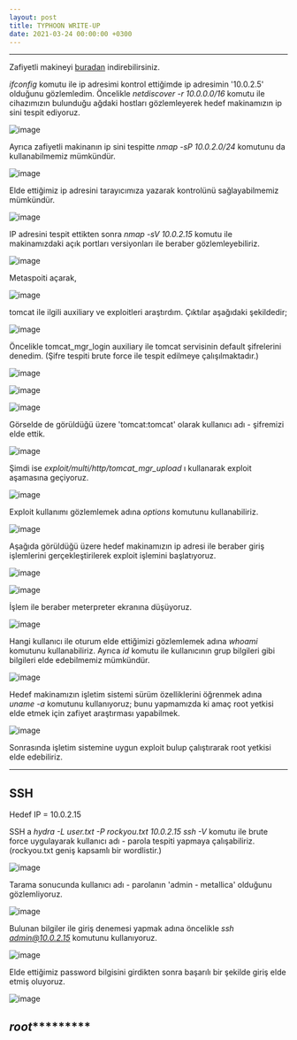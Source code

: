 ```yaml
---
layout: post
title: TYPHOON WRITE-UP
date: 2021-03-24 00:00:00 +0300
---
```



----------------------------------------------

Zafiyetli makineyi <a href="https://www.prismacsi.com/typhoon-vulnerable-vm/">buradan</a> indirebilirsiniz.


*ifconfig* komutu ile ip adresimi kontrol ettiğimde ip adresimin '10.0.2.5' olduğunu gözlemledim. Öncelikle *netdiscover -r 10.0.0.0/16* komutu ile cihazımızın bulunduğu ağdaki hostları gözlemleyerek hedef makinamızın ip sini tespit ediyoruz.

![image](/blog/images/tomcat/1.JPG)

Ayrıca zafiyetli makinanın ip sini tespitte *nmap -sP 10.0.2.0/24* komutunu da kullanabilmemiz mümkündür.

![image](/blog/images/tomcat/1.1.JPG)

Elde ettiğimiz ip adresini tarayıcımıza yazarak kontrolünü sağlayabilmemiz mümkündür.

![image](/blog/images/tomcat/2.JPG)

IP adresini tespit ettikten sonra *nmap -sV 10.0.2.15* komutu ile makinamızdaki açık portları versiyonları ile beraber gözlemleyebiliriz.

![image](/blog/images/tomcat/3.JPG)

Metaspoiti açarak,

![image](/blog/images/tomcat/4.JPG)

tomcat ile ilgili auxiliary ve exploitleri araştırdım. Çıktılar aşağıdaki şekildedir;

![image](/blog/images/tomcat/5.JPG)

Öncelikle tomcat_mgr_login auxiliary ile tomcat servisinin default şifrelerini denedim. (Şifre tespiti brute force ile tespit edilmeye çalışılmaktadır.)

![image](/blog/images/tomcat/6.JPG)

![image](/blog/images/tomcat/7.JPG)

![image](/blog/images/tomcat/8.JPG)

Görselde de görüldüğü üzere 'tomcat:tomcat' olarak kullanıcı adı - şifremizi elde ettik.

![image](/blog/images/tomcat/9.JPG)

Şimdi ise *exploit/multi/http/tomcat_mgr_upload* ı kullanarak exploit aşamasına geçiyoruz.

![image](/blog/images/tomcat/10.JPG)

Exploit kullanımı gözlemlemek adına *options* komutunu kullanabiliriz.

![image](/blog/images/tomcat/11.JPG)

Aşağıda görüldüğü üzere hedef makinamızın ip adresi ile beraber giriş işlemlerini gerçekleştirilerek exploit işlemini başlatıyoruz.

![image](/blog/images/tomcat/12.1.JPG)

![image](/blog/images/tomcat/12.2.JPG)

İşlem ile beraber meterpreter ekranına düşüyoruz.

![image](/blog/images/tomcat/13.JPG)

Hangi kullanıcı ile oturum elde ettiğimizi gözlemlemek adına *whoami* komutunu kullanabiliriz.
Ayrıca *id* komutu ile kullanıcının grup bilgileri gibi bilgileri elde edebilmemiz mümkündür.

![image](/blog/images/tomcat/15.JPG)

Hedef makinamızın işletim sistemi sürüm özelliklerini öğrenmek adına *uname -a* komutunu kullanıyoruz; bunu yapmamızda ki amaç root yetkisi elde etmek için zafiyet araştırması yapabilmek.

![image](/blog/images/tomcat/16.JPG)

Sonrasında işletim sistemine uygun exploit bulup çalıştırarak root yetkisi elde edebiliriz.

------------------------------------------------------------------------------------------------------------

## SSH

Hedef IP = 10.0.2.15

SSH a *hydra -L user.txt -P rockyou.txt 10.0.2.15 ssh -V* komutu ile brute force uygulayarak kullanıcı adı - parola tespiti yapmaya çalışabiliriz. (rockyou.txt geniş kapsamlı bir wordlistir.)

![image](/blog/images/tomcat/ssh/1.JPG)

Tarama sonucunda kullanıcı adı - parolanın 'admin - metallica' olduğunu gözlemliyoruz.

![image](/blog/images/tomcat/ssh/2.JPG)

Bulunan bilgiler ile giriş denemesi yapmak adına öncelikle *ssh admin@10.0.2.15* komutunu kullanıyoruz.

![image](/blog/images/tomcat/ssh/3.1.JPG)

Elde ettiğimiz password bilgisini girdikten sonra başarılı bir şekilde giriş elde etmiş oluyoruz.

![image](/blog/images/tomcat/ssh/3.2.JPG)

*******************************root****************************************
------------------------------------------------------------------------------------------------------------


